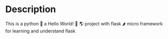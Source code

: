 # Description
This is a python 🐍 a Hello World! 👋 🌎 project with flask 🌶️ micro framework for learning and understand flask
